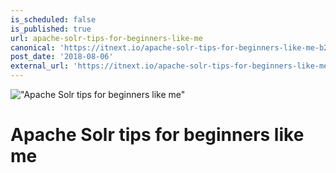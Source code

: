 ```yaml
---
is_scheduled: false
is_published: true
url: apache-solr-tips-for-beginners-like-me
canonical: 'https://itnext.io/apache-solr-tips-for-beginners-like-me-b27201dcefcf'
post_date: '2018-08-06'
external_url: 'https://itnext.io/apache-solr-tips-for-beginners-like-me-b27201dcefcf'
---
```

!["Apache Solr tips for beginners like me"](/images/articles/1_mJ-ox89d-Xd-lTW9xUKKDQ.png)

# Apache Solr tips for beginners like me